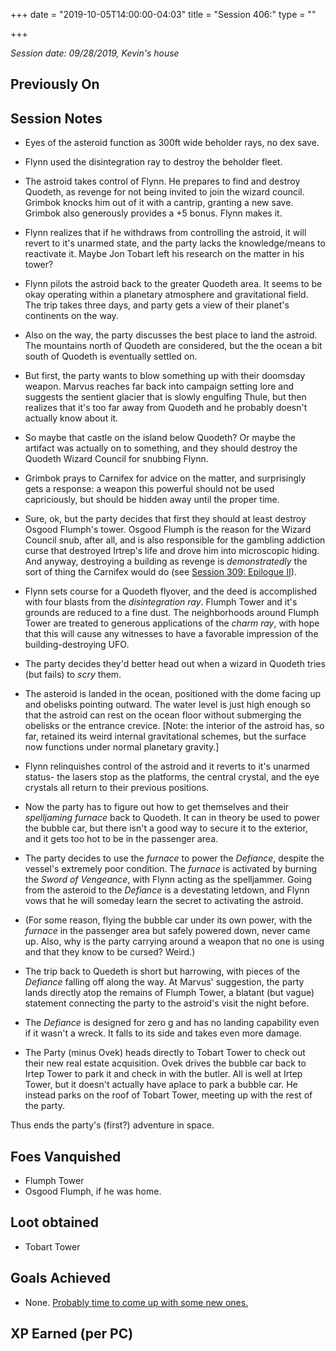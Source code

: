+++
date = "2019-10-05T14:00:00-04:03"
title = "Session 406:"
type = ""

+++

_Session date: 09/28/2019, Kevin's house_

<!--![Session 406 Map](/uploads/session_406_map.png)-->

<!--more-->

## Previously On

## Session Notes

* Eyes of the asteroid function as 300ft wide beholder rays, no dex save.

* Flynn used the disintegration ray to destroy the beholder fleet.

* The astroid takes control of Flynn. He prepares to find and destroy Quodeth, as revenge for not being invited to join the wizard council. Grimbok knocks him out of it with a cantrip, granting a new save. Grimbok also generously provides a +5 bonus. Flynn makes it.

* Flynn realizes that if he withdraws from controlling the astroid, it will revert to it's unarmed state, and the party lacks the knowledge/means to reactivate it. Maybe Jon Tobart left his research on the matter in his tower?

* Flynn pilots the astroid back to the greater Quodeth area. It seems to be okay operating within a planetary atmosphere and gravitational field. The trip takes three days, and party gets a view of their planet's continents on the way.

* Also on the way, the party discusses the best place to land the astroid. The mountains north of Quodeth are considered, but the the ocean a bit south of Quodeth is eventually settled on.

* But first, the party wants to blow something up with their doomsday weapon. Marvus reaches far back into campaign setting lore and suggests the sentient glacier that is slowly engulfing Thule, but then realizes that it's too far away from Quodeth and he probably doesn't actually know about it.

* So maybe that castle on the island below Quodeth? Or maybe the artifact was actually on to something, and they should destroy the Quodeth Wizard Council for snubbing Flynn.

* Grimbok prays to Carnifex for advice on the matter, and surprisingly gets a response: a weapon this powerful should not be used capriciously, but should be hidden away until the proper time.

* Sure, ok, but the party decides that first they should at least destroy Osgood Flumph's tower. Osgood Flumph is the reason for the Wizard Council snub, after all, and is also responsible for the gambling addiction curse that destroyed Irtrep's life and drove him into microscopic hiding. And anyway, destroying a building as revenge is _demonstratedly_ the sort of thing the Carnifex would do (see [Session 309: Epilogue II](/2019/04/session-309-epilogue-ii/)).

* Flynn sets course for a Quodeth flyover, and the deed is accomplished with four blasts from the _disintegration ray_. Flumph Tower and it's grounds are reduced to a fine dust. The neighborhoods around Flumph Tower are treated to generous applications of the _charm ray_, with hope that this will cause any witnesses to have a favorable impression of the building-destroying UFO.

* The party decides they'd better head out when a wizard in Quodeth tries (but fails) to _scry_ them.

* The asteroid is landed in the ocean, positioned with the dome facing up and obelisks pointing outward. The water level is just high enough so that the astroid can rest on the ocean floor without submerging the obelisks or the entrance crevice. [Note: the interior of the astroid has, so far, retained its weird internal gravitational schemes, but the surface now functions under normal planetary gravity.]

* Flynn relinquishes control of the astroid and it reverts to it's unarmed status- the lasers stop as the platforms, the central crystal, and the eye crystals all return to their previous positions.

* Now the party has to figure out how to get themselves and their _spelljaming furnace_ back to Quodeth. It can in theory be used to power the bubble car, but there isn't a good way to secure it to the exterior, and it gets too hot to be in the passenger area.

* The party decides to use the _furnace_ to power the _Defiance_, despite the vessel's  extremely poor condition. The _furnace_ is activated by burning the _Sword of Vengeance_, with Flynn acting as the spelljammer. Going from the asteroid to the _Defiance_ is a devestating letdown, and Flynn vows that he will someday learn the secret to activating the astroid.

* (For some reason, flying the bubble car under its own power, with the _furnace_ in the passenger area but safely powered down, never came up. Also, why is the party carrying around a weapon that no one is using and that they know to be cursed? Weird.)

* The trip back to Quedeth is short but harrowing, with pieces of the _Defiance_ falling off along the way. At Marvus' suggestion, the party lands directly atop the remains of Flumph Tower, a blatant (but vague) statement connecting the party to the astroid's visit the night before.

* The _Defiance_ is designed for zero g and has no landing capability even if it wasn't a wreck. It falls to its side and takes even more damage.

* The Party (minus Ovek) heads directly to Tobart Tower to check out their new real estate acquisition. Ovek drives the bubble car back to Irtep Tower to park it and check in with the butler. All is well at Irtep Tower, but it doesn't actually have aplace to park a bubble car. He instead parks on the roof of Tobart Tower, meeting up with the rest of the party.

Thus ends the party's (first?) adventure in space.

## Foes Vanquished

* Flumph Tower
* Osgood Flumph, if he was home.

## Loot obtained

* Tobart Tower

## Goals Achieved

* None. [Probably time to come up with some new ones.](/campaign-goals/)

## XP Earned (per PC)
